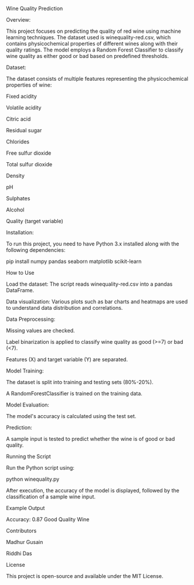 Wine Quality Prediction

Overview:

This project focuses on predicting the quality of red wine using machine learning techniques. The dataset used is winequality-red.csv, which contains physicochemical properties of different wines along with their quality ratings. The model employs a Random Forest Classifier to classify wine quality as either good or bad based on predefined thresholds.

Dataset:

The dataset consists of multiple features representing the physicochemical properties of wine:

Fixed acidity

Volatile acidity

Citric acid

Residual sugar

Chlorides

Free sulfur dioxide

Total sulfur dioxide

Density

pH

Sulphates

Alcohol

Quality (target variable)

Installation:

To run this project, you need to have Python 3.x installed along with the following dependencies:

pip install numpy pandas seaborn matplotlib scikit-learn

How to Use

Load the dataset: The script reads winequality-red.csv into a pandas DataFrame.

Data visualization: Various plots such as bar charts and heatmaps are used to understand data distribution and correlations.

Data Preprocessing:

Missing values are checked.

Label binarization is applied to classify wine quality as good (>=7) or bad (<7).

Features (X) and target variable (Y) are separated.

Model Training:

The dataset is split into training and testing sets (80%-20%).

A RandomForestClassifier is trained on the training data.

Model Evaluation:

The model's accuracy is calculated using the test set.

Prediction:

A sample input is tested to predict whether the wine is of good or bad quality.

Running the Script

Run the Python script using:

python winequality.py

After execution, the accuracy of the model is displayed, followed by the classification of a sample wine input.

Example Output

Accuracy: 0.87
Good Quality Wine

Contributors

Madhur Gusain

Riddhi Das

License

This project is open-source and available under the MIT License.


